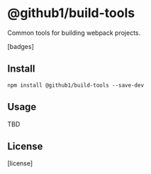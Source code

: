 # @github1/build-tools

Common tools for building webpack projects.

[badges]

## Install
```shell
npm install @github1/build-tools --save-dev
```

## Usage
TBD

## License
[license]